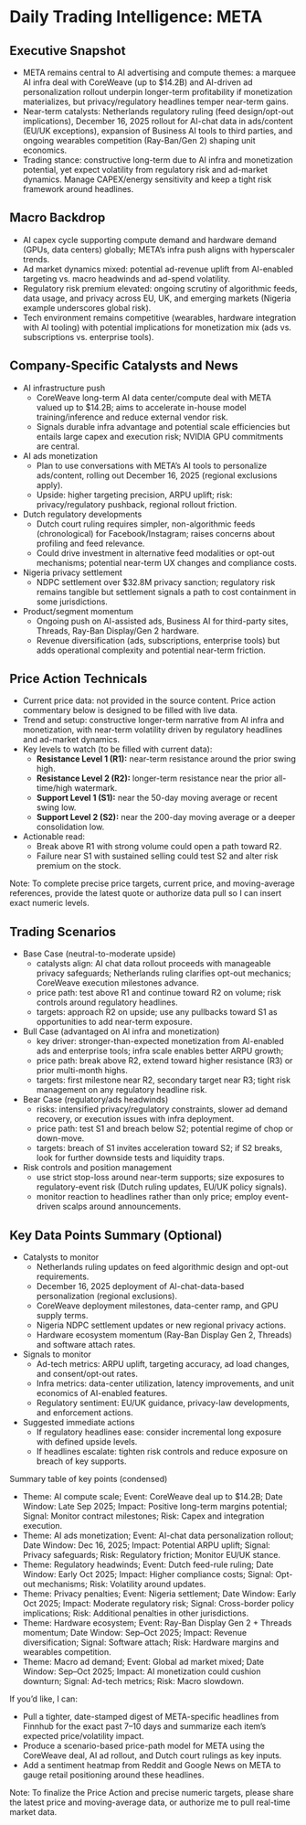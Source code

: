 # Daily Trading Intelligence: META

## Executive Snapshot
- META remains central to AI advertising and compute themes: a marquee AI infra deal with CoreWeave (up to $14.2B) and AI-driven ad personalization rollout underpin longer-term profitability if monetization materializes, but privacy/regulatory headlines temper near-term gains.
- Near-term catalysts: Netherlands regulatory ruling (feed design/opt-out implications), December 16, 2025 rollout for AI-chat data in ads/content (EU/UK exceptions), expansion of Business AI tools to third parties, and ongoing wearables competition (Ray-Ban/Gen 2) shaping unit economics.
- Trading stance: constructive long-term due to AI infra and monetization potential, yet expect volatility from regulatory risk and ad-market dynamics. Manage CAPEX/energy sensitivity and keep a tight risk framework around headlines.

## Macro Backdrop
- AI capex cycle supporting compute demand and hardware demand (GPUs, data centers) globally; META’s infra push aligns with hyperscaler trends.
- Ad market dynamics mixed: potential ad-revenue uplift from AI-enabled targeting vs. macro headwinds and ad-spend volatility.
- Regulatory risk premium elevated: ongoing scrutiny of algorithmic feeds, data usage, and privacy across EU, UK, and emerging markets (Nigeria example underscores global risk).
- Tech environment remains competitive (wearables, hardware integration with AI tooling) with potential implications for monetization mix (ads vs. subscriptions vs. enterprise tools).

## Company-Specific Catalysts and News
- AI infrastructure push
  - CoreWeave long-term AI data center/compute deal with META valued up to $14.2B; aims to accelerate in-house model training/inference and reduce external vendor risk.
  - Signals durable infra advantage and potential scale efficiencies but entails large capex and execution risk; NVIDIA GPU commitments are central.
- AI ads monetization
  - Plan to use conversations with META’s AI tools to personalize ads/content, rolling out December 16, 2025 (regional exclusions apply).
  - Upside: higher targeting precision, ARPU uplift; risk: privacy/regulatory pushback, regional rollout friction.
- Dutch regulatory developments
  - Dutch court ruling requires simpler, non-algorithmic feeds (chronological) for Facebook/Instagram; raises concerns about profiling and feed relevance.
  - Could drive investment in alternative feed modalities or opt-out mechanisms; potential near-term UX changes and compliance costs.
- Nigeria privacy settlement
  - NDPC settlement over $32.8M privacy sanction; regulatory risk remains tangible but settlement signals a path to cost containment in some jurisdictions.
- Product/segment momentum
  - Ongoing push on AI-assisted ads, Business AI for third-party sites, Threads, Ray-Ban Display/Gen 2 hardware.
  - Revenue diversification (ads, subscriptions, enterprise tools) but adds operational complexity and potential near-term friction.

## Price Action Technicals
- Current price data: not provided in the source content. Price action commentary below is designed to be filled with live data.
- Trend and setup: constructive longer-term narrative from AI infra and monetization, with near-term volatility driven by regulatory headlines and ad-market dynamics.
- Key levels to watch (to be filled with current data):
  - **Resistance Level 1 (R1):** near-term resistance around the prior swing high.
  - **Resistance Level 2 (R2):** longer-term resistance near the prior all-time/high watermark.
  - **Support Level 1 (S1):** near the 50-day moving average or recent swing low.
  - **Support Level 2 (S2):** near the 200-day moving average or a deeper consolidation low.
- Actionable read:
  - Break above R1 with strong volume could open a path toward R2.
  - Failure near S1 with sustained selling could test S2 and alter risk premium on the stock.

Note: To complete precise price targets, current price, and moving-average references, provide the latest quote or authorize data pull so I can insert exact numeric levels.

## Trading Scenarios
- Base Case (neutral-to-moderate upside)
  - catalysts align: AI chat data rollout proceeds with manageable privacy safeguards; Netherlands ruling clarifies opt-out mechanics; CoreWeave execution milestones advance.
  - price path: test above R1 and continue toward R2 on volume; risk controls around regulatory headlines.
  - targets: approach R2 on upside; use any pullbacks toward S1 as opportunities to add near-term exposure.
- Bull Case (advantaged on AI infra and monetization)
  - key driver: stronger-than-expected monetization from AI-enabled ads and enterprise tools; infra scale enables better ARPU growth;
  - price path: break above R2, extend toward higher resistance (R3) or prior multi-month highs.
  - targets: first milestone near R2, secondary target near R3; tight risk management on any regulatory headline risk.
- Bear Case (regulatory/ads headwinds)
  - risks: intensified privacy/regulatory constraints, slower ad demand recovery, or execution issues with infra deployment.
  - price path: test S1 and breach below S2; potential regime of chop or down-move.
  - targets: breach of S1 invites acceleration toward S2; if S2 breaks, look for further downside tests and liquidity traps.
- Risk controls and position management
  - use strict stop-loss around near-term supports; size exposures to regulatory-event risk (Dutch ruling updates, EU/UK policy signals).
  - monitor reaction to headlines rather than only price; employ event-driven scalps around announcements.

## Key Data Points Summary (Optional)
- Catalysts to monitor
  - Netherlands ruling updates on feed algorithmic design and opt-out requirements.
  - December 16, 2025 deployment of AI-chat-data-based personalization (regional exclusions).
  - CoreWeave deployment milestones, data-center ramp, and GPU supply terms.
  - Nigeria NDPC settlement updates or new regional privacy actions.
  - Hardware ecosystem momentum (Ray-Ban Display Gen 2, Threads) and software attach rates.
- Signals to monitor
  - Ad-tech metrics: ARPU uplift, targeting accuracy, ad load changes, and consent/opt-out rates.
  - Infra metrics: data-center utilization, latency improvements, and unit economics of AI-enabled features.
  - Regulatory sentiment: EU/UK guidance, privacy-law developments, and enforcement actions.
- Suggested immediate actions
  - If regulatory headlines ease: consider incremental long exposure with defined upside levels.
  - If headlines escalate: tighten risk controls and reduce exposure on breach of key supports.

Summary table of key points (condensed)
- Theme: AI compute scale; Event: CoreWeave deal up to $14.2B; Date Window: Late Sep 2025; Impact: Positive long-term margins potential; Signal: Monitor contract milestones; Risk: Capex and integration execution.
- Theme: AI ads monetization; Event: AI-chat data personalization rollout; Date Window: Dec 16, 2025; Impact: Potential ARPU uplift; Signal: Privacy safeguards; Risk: Regulatory friction; Monitor EU/UK stance.
- Theme: Regulatory headwinds; Event: Dutch feed-rule ruling; Date Window: Early Oct 2025; Impact: Higher compliance costs; Signal: Opt-out mechanisms; Risk: Volatility around updates.
- Theme: Privacy penalties; Event: Nigeria settlement; Date Window: Early Oct 2025; Impact: Moderate regulatory risk; Signal: Cross-border policy implications; Risk: Additional penalties in other jurisdictions.
- Theme: Hardware ecosystem; Event: Ray-Ban Display Gen 2 + Threads momentum; Date Window: Sep–Oct 2025; Impact: Revenue diversification; Signal: Software attach; Risk: Hardware margins and wearables competition.
- Theme: Macro ad demand; Event: Global ad market mixed; Date Window: Sep–Oct 2025; Impact: AI monetization could cushion downturn; Signal: Ad-tech metrics; Risk: Macro slowdown.

If you’d like, I can:
- Pull a tighter, date-stamped digest of META-specific headlines from Finnhub for the exact past 7–10 days and summarize each item’s expected price/volatility impact.
- Produce a scenario-based price-path model for META using the CoreWeave deal, AI ad rollout, and Dutch court rulings as key inputs.
- Add a sentiment heatmap from Reddit and Google News on META to gauge retail positioning around these headlines.

Note: To finalize the Price Action and precise numeric targets, please share the latest price and moving-average data, or authorize me to pull real-time market data.